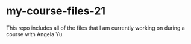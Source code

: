 # my-course-files-21
This repo includes all of the files that I am currently working on during a course with Angela Yu. 
